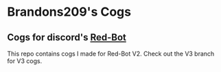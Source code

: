 # Brandons209's Cogs
## Cogs for discord's [Red-Bot](https://github.com/Cog-Creators/Red-DiscordBot)

This repo contains cogs I made for Red-Bot V2. Check out the V3 branch for V3 cogs.
